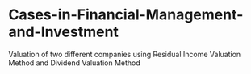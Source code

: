 # Cases-in-Financial-Management-and-Investment
Valuation of two different companies using Residual Income Valuation Method and Dividend Valuation Method

